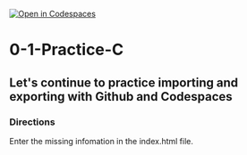 [![Open in Codespaces](https://classroom.github.com/assets/launch-codespace-2972f46106e565e64193e422d61a12cf1da4916b45550586e14ef0a7c637dd04.svg)](https://classroom.github.com/open-in-codespaces?assignment_repo_id=20430608)
# 0-1-Practice-C

## Let's continue to practice importing and exporting with Github and Codespaces

### Directions
Enter the missing infomation in the index.html file.  

